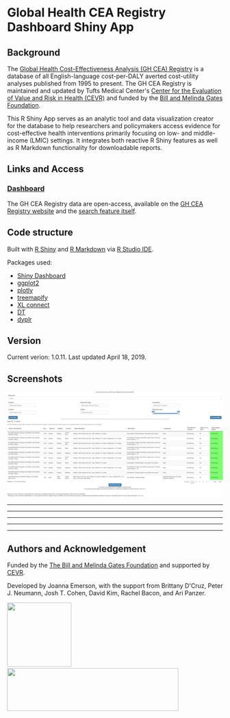 # Global Health CEA Registry Dashboard Shiny App

## Background
The [Global Health Cost-Effectiveness Analysis (GH CEA) Registry](http://healtheconomics.tuftsmedicalcenter.org/orchard) is a database of all English-language cost-per-DALY averted cost-utility analyses published from 1995 to present. The GH CEA Registry is maintained and updated by Tufts Medical Center's [Center for the Evaluation of Value and Risk in Health (CEVR)](http://cevr.tuftsmedicalcenter.org/) and funded by the [Bill and Melinda Gates Foundation](https://www.gatesfoundation.org/).

This R Shiny App serves as an analytic tool and data visualization creator for the database to help researchers and policymakers access evidence for cost-effective health interventions primarily focusing on low- and middle-income (LMIC) settings. It integrates both reactive R Shiny features as well as R Markdown functionality for downloadable reports.


## Links and Access
### [Dashboard](https://cevr.shinyapps.io/DashboardShinyApp/)

The GH CEA Registry data are open-access, available on the [GH CEA Registry website](http://healtheconomics.tuftsmedicalcenter.org/orchard/download-dataset) and the [search feature itself](https://cevr.shinyapps.io/LeagueTables/).

## Code structure
Built with [R Shiny](https://shiny.rstudio.com/) and [R Markdown](https://rmarkdown.rstudio.com/) via [R Studio IDE](https://www.rstudio.com/).

Packages used:
 - [Shiny Dashboard](https://rstudio.github.io/shinydashboard/)
 - [ggplot2](https://ggplot2.tidyverse.org/)
 - [plotly](https://plot.ly/r/)
 - [treemapify](https://www.rdocumentation.org/packages/treemapify/versions/0.2.1)
 - [XL connect](https://www.rdocumentation.org/packages/XLConnect/versions/0.2-15)
 - [DT](https://rstudio.github.io/DT/)
 - [dyplr](https://www.rdocumentation.org/packages/dplyr/versions/0.7.8)

## Version
Current verion: 1.0.11. Last updated April 18, 2019.

## Screenshots
![](https://github.com/jgemerson/GHCEAR_LeagueTables/blob/master/Screenshots/1.JPG)
_________________


_________________

_________________

_________________

_________________


 
## Authors and Acknowledgement
Funded by the [The Bill and Melinda Gates Foundation](https://www.gatesfoundation.org/) and supported by [CEVR](http://cevr.tuftsmedicalcenter.org/). 

Developed by Joanna Emerson, with the support from Brittany D'Cruz, Peter J. Neumann, Josh T. Cohen, David Kim, Rachel Bacon, and Ari Panzer.  

<img src="https://pbs.twimg.com/profile_images/958789469632516096/hUT1dpXt.jpg" width="150" height="150"> <img src="https://datadent.org/wp-content/uploads/2018/04/arton10.jpg" width="400" height="100">

